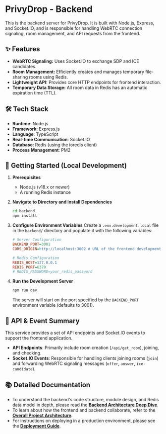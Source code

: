 # PrivyDrop - Backend

This is the backend server for PrivyDrop. It is built with Node.js, Express, and Socket.IO, and is responsible for handling WebRTC connection signaling, room management, and API requests from the frontend.

## ✨ Features

- **WebRTC Signaling:** Uses Socket.IO to exchange SDP and ICE candidates.
- **Room Management:** Efficiently creates and manages temporary file-sharing rooms using Redis.
- **Lightweight API:** Provides core HTTP endpoints for frontend interaction.
- **Temporary Data Storage:** All room data in Redis has an automatic expiration time (TTL).

## 🛠️ Tech Stack

- **Runtime**: Node.js
- **Framework**: Express.js
- **Language**: TypeScript
- **Real-time Communication**: Socket.IO
- **Database**: Redis (using the ioredis client)
- **Process Management**: PM2

## 🚀 Getting Started (Local Development)

1.  **Prerequisites**

    - Node.js (v18.x or newer)
    - A running Redis instance

2.  **Navigate to Directory and Install Dependencies**

    ```bash
    cd backend
    npm install
    ```

3.  **Configure Environment Variables**
    Create a `.env.development.local` file in the `backend/` directory and populate it with the following variables:

    ```ini
    # Server Configuration
    BACKEND_PORT=3001
    CORS_ORIGIN=http://localhost:3002 # URL of the frontend development server

    # Redis Configuration
    REDIS_HOST=127.0.0.1
    REDIS_PORT=6379
    # REDIS_PASSWORD=your_redis_password
    ```

4.  **Run the Development Server**
    ```bash
    npm run dev
    ```
    The server will start on the port specified by the `BACKEND_PORT` environment variable (defaults to 3001).

## 📖 API & Event Summary

This service provides a set of API endpoints and Socket.IO events to support the frontend application.

- **API Endpoints**: Primarily include room creation (`/api/get_room`), joining, and checking.
- **Socket.IO Events**: Responsible for handling clients joining rooms (`join`) and forwarding WebRTC signaling messages (`offer`, `answer`, `ice-candidate`).

## 📚 Detailed Documentation

- To understand the backend's code structure, module design, and Redis data model in depth, please read the [**Backend Architecture Deep Dive**](../docs/BACKEND_ARCHITECTURE.md).
- To learn about how the frontend and backend collaborate, refer to the [**Overall Project Architecture**](../docs/ARCHITECTURE.md).
- For instructions on deploying in a production environment, please see the [**Deployment Guide**](../docs/DEPLOYMENT.md).
